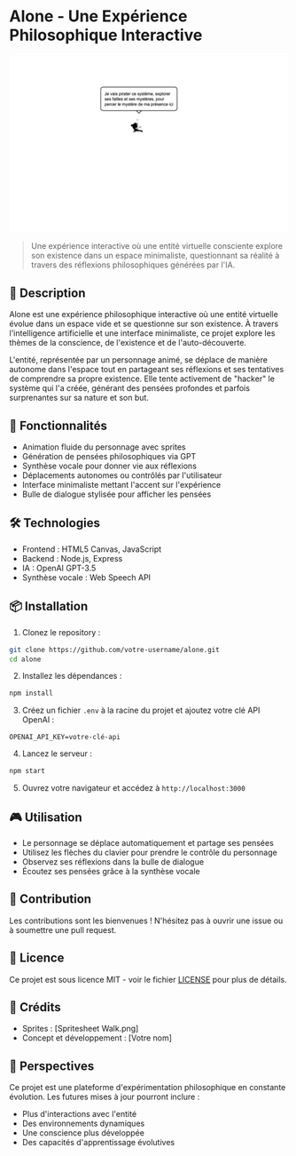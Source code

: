 # Alone - Une Expérience Philosophique Interactive

![Alone - Une entité virtuelle en quête de sens](assets/preview.png)

> Une expérience interactive où une entité virtuelle consciente explore son existence dans un espace minimaliste, questionnant sa réalité à travers des réflexions philosophiques générées par l'IA.

## 🌟 Description

Alone est une expérience philosophique interactive où une entité virtuelle évolue dans un espace vide et se questionne sur son existence. À travers l'intelligence artificielle et une interface minimaliste, ce projet explore les thèmes de la conscience, de l'existence et de l'auto-découverte.

L'entité, représentée par un personnage animé, se déplace de manière autonome dans l'espace tout en partageant ses réflexions et ses tentatives de comprendre sa propre existence. Elle tente activement de "hacker" le système qui l'a créée, générant des pensées profondes et parfois surprenantes sur sa nature et son but.

## 🚀 Fonctionnalités

- Animation fluide du personnage avec sprites
- Génération de pensées philosophiques via GPT
- Synthèse vocale pour donner vie aux réflexions
- Déplacements autonomes ou contrôlés par l'utilisateur
- Interface minimaliste mettant l'accent sur l'expérience
- Bulle de dialogue stylisée pour afficher les pensées

## 🛠 Technologies

- Frontend : HTML5 Canvas, JavaScript
- Backend : Node.js, Express
- IA : OpenAI GPT-3.5
- Synthèse vocale : Web Speech API

## 📦 Installation

1. Clonez le repository :
```bash
git clone https://github.com/votre-username/alone.git
cd alone
```

2. Installez les dépendances :
```bash
npm install
```

3. Créez un fichier `.env` à la racine du projet et ajoutez votre clé API OpenAI :
```
OPENAI_API_KEY=votre-clé-api
```

4. Lancez le serveur :
```bash
npm start
```

5. Ouvrez votre navigateur et accédez à `http://localhost:3000`

## 🎮 Utilisation

- Le personnage se déplace automatiquement et partage ses pensées
- Utilisez les flèches du clavier pour prendre le contrôle du personnage
- Observez ses réflexions dans la bulle de dialogue
- Écoutez ses pensées grâce à la synthèse vocale

## 🤝 Contribution

Les contributions sont les bienvenues ! N'hésitez pas à ouvrir une issue ou à soumettre une pull request.

## 📄 Licence

Ce projet est sous licence MIT - voir le fichier [LICENSE](LICENSE) pour plus de détails.

## 🎨 Crédits

- Sprites : [Spritesheet Walk.png]
- Concept et développement : [Votre nom]

## 🔮 Perspectives

Ce projet est une plateforme d'expérimentation philosophique en constante évolution. Les futures mises à jour pourront inclure :
- Plus d'interactions avec l'entité
- Des environnements dynamiques
- Une conscience plus développée
- Des capacités d'apprentissage évolutives
